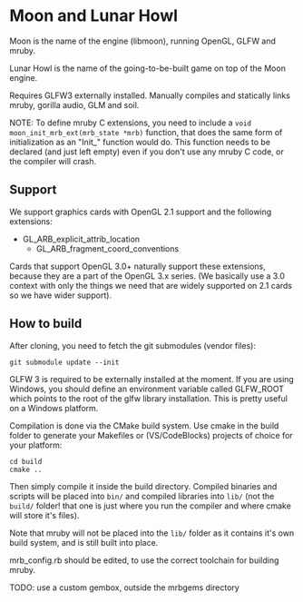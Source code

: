 # Moon and Lunar Howl

Moon is the name of the engine (libmoon), running OpenGL, GLFW and mruby.

Lunar Howl is the name of the going-to-be-built game on top of the Moon engine.

Requires GLFW3 externally installed. Manually compiles and statically links
mruby, gorilla audio, GLM and soil.

NOTE: To define mruby C extensions, you need to include a `void moon_init_mrb_ext(mrb_state *mrb)`
function, that does the same form of initialization as an "Init_<name>" function would do. This
function needs to be declared (and just left empty) even if you don't use any mruby C code, or
the compiler will crash.

## Support

We support graphics cards with OpenGL 2.1 support and the following extensions:

- GL_ARB_explicit_attrib_location
  - GL_ARB_fragment_coord_conventions

Cards that support OpenGL 3.0+ naturally support these extensions, because they
are a part of the OpenGL 3.x series. (We basically use a 3.0 context with only
the things we need that are widely supported on 2.1 cards so we have wider support).

## How to build

After cloning, you need to fetch the git submodules (vendor files):

```
git submodule update --init
```

GLFW 3 is required to be externally installed at the moment. If you are using Windows, you should
define an environment variable called GLFW_ROOT which points to the root of the glfw library
installation. This is pretty useful on a Windows platform.

Compilation is done via the CMake build system. Use cmake in the build folder to generate your
Makefiles or (VS/CodeBlocks) projects of choice for your platform:

```
cd build
cmake ..
```

Then simply compile it inside the build directory. Compiled binaries and scripts will be placed into
`bin/` and compiled libraries into `lib/` (not the `build/` folder! that one is just where you run
the compiler and where cmake will store it's files).

Note that mruby will not be placed into the `lib/` folder as it contains it's own build system,
and is still built into place.

mrb_config.rb should be edited, to use the correct toolchain for building mruby.

TODO: use a custom gembox, outside the mrbgems directory

